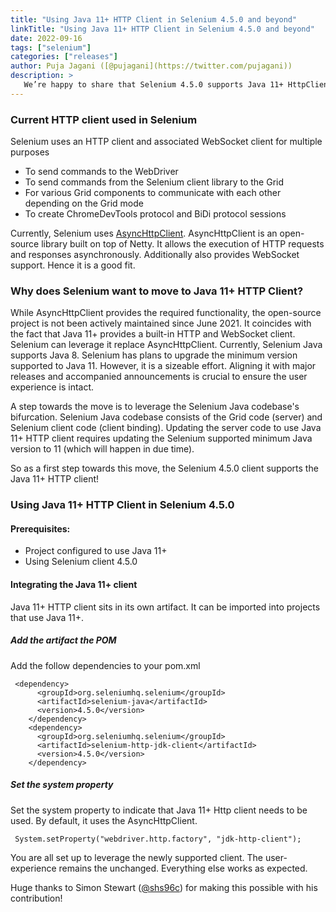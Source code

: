 ```yaml
---
title: "Using Java 11+ HTTP Client in Selenium 4.5.0 and beyond"
linkTitle: "Using Java 11+ HTTP Client in Selenium 4.5.0 and beyond"
date: 2022-09-16
tags: ["selenium"]
categories: ["releases"]
author: Puja Jagani ([@pujagani](https://twitter.com/pujagani))
description: >
   We’re happy to share that Selenium 4.5.0 supports Java 11+ HttpClient
---
```


### Current HTTP client used in Selenium
Selenium uses an HTTP client and associated WebSocket client for multiple purposes
* To send commands to the WebDriver 
* To send commands from the Selenium client library to the Grid 
* For various Grid components to communicate with each other depending on the Grid mode
* To create ChromeDevTools protocol and BiDi protocol sessions

Currently, Selenium uses [AsyncHttpClient](https://github.com/AsyncHttpClient/async-http-client). AsyncHttpClient is an open-source library built on top of Netty. It allows the execution of HTTP requests and responses asynchronously. Additionally also provides WebSocket support. Hence it is a good fit. 

### Why does Selenium want to move to Java 11+ HTTP Client?
While AsyncHttpClient provides the required functionality, the open-source project is not been actively maintained since June 2021. It  coincides with the fact that Java 11+ provides a built-in HTTP and WebSocket client. Selenium can leverage it replace AsyncHttpClient.
Currently, Selenium Java supports Java  8. Selenium has plans to upgrade the minimum version supported to Java 11. However, it is a sizeable effort. Aligning it with major releases and accompanied announcements  is crucial to ensure the user experience is intact.

A step towards the move is to leverage the Selenium Java codebase's bifurcation. Selenium Java codebase consists of the Grid code (server) and Selenium client code (client binding). Updating the server code to use Java 11+ HTTP client requires updating the Selenium supported minimum Java version to 11 (which will happen in due time).

So as a first step towards this move, the Selenium 4.5.0 client supports the Java 11+ HTTP client!

### Using Java 11+ HTTP Client in Selenium 4.5.0
#### Prerequisites: 
* Project configured to use Java 11+
* Using Selenium client 4.5.0 

#### Integrating the Java 11+ client
Java 11+ HTTP client sits in its own artifact. It can be imported into projects that use Java 11+.

##### Add the artifact the POM 

Add the follow dependencies to your pom.xml

```
 <dependency>
      <groupId>org.seleniumhq.selenium</groupId>
      <artifactId>selenium-java</artifactId>
      <version>4.5.0</version>
    </dependency>
    <dependency>
      <groupId>org.seleniumhq.selenium</groupId>
      <artifactId>selenium-http-jdk-client</artifactId>
      <version>4.5.0</version>
    </dependency>

```

##### Set the system property

Set the system property to indicate that Java 11+ Http client needs to be used.
By default, it uses the AsyncHttpClient.

```
 System.setProperty("webdriver.http.factory", "jdk-http-client");

```
You are all set up to leverage the newly supported client.
The user-experience remains the unchanged. Everything else works as expected.

Huge thanks to Simon Stewart ([@shs96c](https://twitter.com/shs96c)) for making this possible with his contribution! 


